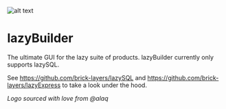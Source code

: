 ![alt text](https://raw.githubusercontent.com/brick-layers/lazyBuilder/master/src/assets/lazybuilder.png "lazyBuilder")

# lazyBuilder
The ultimate GUI for the lazy suite of products. lazyBuilder currently only supports lazySQL.

See https://github.com/brick-layers/lazySQL and https://github.com/brick-layers/lazyExpress to take a look under the hood.

*Logo sourced with love from @alaq*
